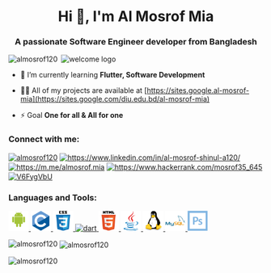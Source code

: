 <h1 align="center">Hi 👋, I'm Al Mosrof Mia</h1>
<h3 align="center">A passionate Software Engineer developer from Bangladesh</h3>

<img align="right" src="https://miraculoussoft.com/wp-content/uploads/2022/03/best-PHP-Development-Services-new-york.gif" alt="welcome logo" width="400">

<p align="left"> <img src="https://komarev.com/ghpvc/?username=almosrof120&label=Profile%20views&color=0e75b6&style=flat" alt="almosrof120" /> </p>

- 🌱 I’m currently learning **Flutter, Software Development**

- 👨‍💻 All of my projects are available at [https://sites.google.al-mosrof-mia](https://sites.google.com/diu.edu.bd/al-mosrof-mia)

- ⚡ Goal **One for all & All for one**

<h3 align="left">Connect with me:</h3>
<p align="left">
<a href="https://twitter.com/almosrof120" target="blank"><img align="center" src="https://raw.githubusercontent.com/rahuldkjain/github-profile-readme-generator/master/src/images/icons/Social/twitter.svg" alt="almosrof120" height="30" width="40" /></a>
<a href="https://linkedin.com/in/https://www.linkedin.com/in/al-mosrof-shinul-a120/" target="blank"><img align="center" src="https://raw.githubusercontent.com/rahuldkjain/github-profile-readme-generator/master/src/images/icons/Social/linked-in-alt.svg" alt="https://www.linkedin.com/in/al-mosrof-shinul-a120/" height="30" width="40" /></a>
<a href="https://fb.com/https://m.me/almosrof.mia" target="blank"><img align="center" src="https://raw.githubusercontent.com/rahuldkjain/github-profile-readme-generator/master/src/images/icons/Social/facebook.svg" alt="https://m.me/almosrof.mia" height="30" width="40" /></a>
<a href="https://www.hackerrank.com/https://www.hackerrank.com/mosrof35_645" target="blank"><img align="center" src="https://raw.githubusercontent.com/rahuldkjain/github-profile-readme-generator/master/src/images/icons/Social/hackerrank.svg" alt="https://www.hackerrank.com/mosrof35_645" height="30" width="40" /></a>
<a href="https://discord.gg/V6FygVbU" target="blank"><img align="center" src="https://raw.githubusercontent.com/rahuldkjain/github-profile-readme-generator/master/src/images/icons/Social/discord.svg" alt="V6FygVbU" height="30" width="40" /></a>
</p>

<h3 align="left">Languages and Tools:</h3>
<p align="left"> <a href="https://developer.android.com" target="_blank" rel="noreferrer"> <img src="https://raw.githubusercontent.com/devicons/devicon/master/icons/android/android-original-wordmark.svg" alt="android" width="40" height="40"/> </a> <a href="https://www.cprogramming.com/" target="_blank" rel="noreferrer"> <img src="https://raw.githubusercontent.com/devicons/devicon/master/icons/c/c-original.svg" alt="c" width="40" height="40"/> </a> <a href="https://www.w3schools.com/css/" target="_blank" rel="noreferrer"> <img src="https://raw.githubusercontent.com/devicons/devicon/master/icons/css3/css3-original-wordmark.svg" alt="css3" width="40" height="40"/> </a> <a href="https://dart.dev" target="_blank" rel="noreferrer"> <img src="https://www.vectorlogo.zone/logos/dartlang/dartlang-icon.svg" alt="dart" width="40" height="40"/> </a> <a href="https://www.w3.org/html/" target="_blank" rel="noreferrer"> <img src="https://raw.githubusercontent.com/devicons/devicon/master/icons/html5/html5-original-wordmark.svg" alt="html5" width="40" height="40"/> </a> <a href="https://www.java.com" target="_blank" rel="noreferrer"> <img src="https://raw.githubusercontent.com/devicons/devicon/master/icons/java/java-original.svg" alt="java" width="40" height="40"/> </a> <a href="https://www.linux.org/" target="_blank" rel="noreferrer"> <img src="https://raw.githubusercontent.com/devicons/devicon/master/icons/linux/linux-original.svg" alt="linux" width="40" height="40"/> </a> <a href="https://www.mysql.com/" target="_blank" rel="noreferrer"> <img src="https://raw.githubusercontent.com/devicons/devicon/master/icons/mysql/mysql-original-wordmark.svg" alt="mysql" width="40" height="40"/> </a> <a href="https://www.photoshop.com/en" target="_blank" rel="noreferrer"> <img src="https://raw.githubusercontent.com/devicons/devicon/master/icons/photoshop/photoshop-line.svg" alt="photoshop" width="40" height="40"/> </a> </p>

<p><img align="left" src="https://github-readme-stats.vercel.app/api/top-langs?username=almosrof120&show_icons=true&locale=en&layout=compact" alt="almosrof120" /></p>

<p>&nbsp;<img align="center" src="https://github-readme-stats.vercel.app/api?username=almosrof120&show_icons=true&locale=en" alt="almosrof120" /></p>

<p><img align="center" src="https://github-readme-streak-stats.herokuapp.com/?user=almosrof120&" alt="almosrof120" /></p>
